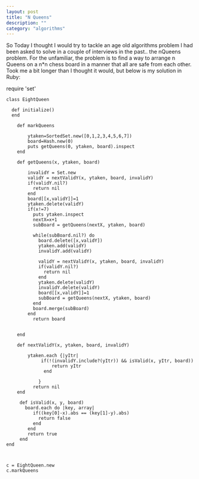 ```yaml
---
layout: post
title: "N Queens"
description: ""
category: "algorithms"
---
```

So Today I thought I would try to tackle an age old algorithms problem I had been asked to 
solve in a couple of interviews in the past.. the nQueens problem. For the unfamiliar, the problem
is to find a way to arrange n Queens on a n*n chess board in a manner that all are safe from each other. 
Took me a bit longer than I thought it would, but below is my solution in Ruby:

>
 require 'set'

	class EightQueen

	  def initialize()
	  end

		def markQueens

			ytaken=SortedSet.new([0,1,2,3,4,5,6,7])
			board=Hash.new(0)
			puts getQueens(0, ytaken, board).inspect
		end

		def getQueens(x, ytaken, board)

			invalidY = Set.new
			validY = nextValidY(x, ytaken, board, invalidY)
			if(validY.nil?)
			  return nil
			end
			board[[x,validY]]=1
			ytaken.delete(validY)
			if(x!=7)
			  puts ytaken.inspect
			  nextX=x+1
			  subBoard = getQueens(nextX, ytaken, board)

			  while(subBoard.nil?) do
				board.delete([x,validY])
				ytaken.add(validY)
				invalidY.add(validY)

				validY = nextValidY(x, ytaken, board, invalidY)
				if(validY.nil?)
				  return nil
				end
				ytaken.delete(validY)
				invalidY.delete(validY)
				board[[x,validY]]=1
				subBoard = getQueens(nextX, ytaken, board)
			  end
			  board.merge(subBoard)
			end
			  return board


		end

		def nextValidY(x, ytaken, board, invalidY)

			ytaken.each {|yItr|
				 if(!(invalidY.include?(yItr)) && isValid(x, yItr, board))
					 return yItr
				  end

				}
			  return nil
		end

		 def isValid(x, y, board)
		   board.each do |key, array|
			  if((key[0]-x).abs == (key[1]-y).abs)
				return false
			  end
			end
			return true
		 end
	end



	c = EightQueen.new
	c.markQueens
